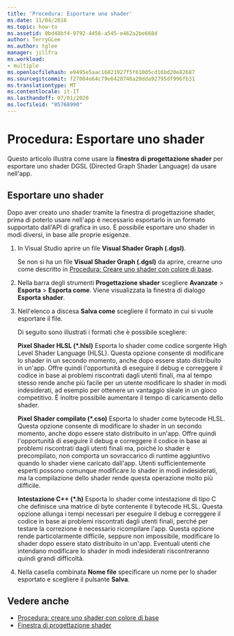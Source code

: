 ```yaml
---
title: 'Procedura: Esportare uno shader'
ms.date: 11/04/2016
ms.topic: how-to
ms.assetid: 0bd48bf4-9792-4456-a545-e462a2be668d
author: TerryGLee
ms.author: tglee
manager: jillfra
ms.workload:
- multiple
ms.openlocfilehash: e9495e5aac16821927f5f61005cd16bd20e82687
ms.sourcegitcommit: f27084e64c79e6428746a20dda92795df996fb31
ms.translationtype: MT
ms.contentlocale: it-IT
ms.lasthandoff: 07/01/2020
ms.locfileid: "85768990"
---
```

# <a name="how-to-export-a-shader"></a>Procedura: Esportare uno shader

Questo articolo illustra come usare la **finestra di progettazione shader** per esportare uno shader DGSL (Directed Graph Shader Language) da usare nell'app.

## <a name="export-a-shader"></a>Esportare uno shader

Dopo aver creato uno shader tramite la finestra di progettazione shader, prima di poterlo usare nell'app è necessario esportarlo in un formato supportato dall'API di grafica in uso. È possibile esportare uno shader in modi diversi, in base alle proprie esigenze.

1. In Visual Studio aprire un file **Visual Shader Graph (.dgsl)**.

     Se non si ha un file **Visual Shader Graph (.dgsl)** da aprire, crearne uno come descritto in [Procedura: Creare uno shader con colore di base](../designers/how-to-create-a-basic-color-shader.md).

2. Nella barra degli strumenti **Progettazione shader** scegliere **Avanzate** > **Esporta** > **Esporta come**. Viene visualizzata la finestra di dialogo **Esporta shader**.

3. Nell'elenco a discesa **Salva come** scegliere il formato in cui si vuole esportare il file.

     Di seguito sono illustrati i formati che è possibile scegliere:

     **Pixel Shader HLSL (\*.hlsl)** Esporta lo shader come codice sorgente High Level Shader Language (HLSL). Questa opzione consente di modificare lo shader in un secondo momento, anche dopo essere stato distribuito in un'app. Offre quindi l'opportunità di eseguire il debug e correggere il codice in base ai problemi riscontrati dagli utenti finali, ma al tempo stesso rende anche più facile per un utente modificare lo shader in modi indesiderati, ad esempio per ottenere un vantaggio sleale in un gioco competitivo. È inoltre possibile aumentare il tempo di caricamento dello shader.

     **Pixel Shader compilato (\*.cso)** Esporta lo shader come bytecode HLSL. Questa opzione consente di modificare lo shader in un secondo momento, anche dopo essere stato distribuito in un'app. Offre quindi l'opportunità di eseguire il debug e correggere il codice in base ai problemi riscontrati dagli utenti finali ma, poiché lo shader è precompilato, non comporta un sovraccarico di runtime aggiuntivo quando lo shader viene caricato dall'app. Utenti sufficientemente esperti possono comunque modificare lo shader in modi indesiderati, ma la compilazione dello shader rende questa operazione molto più difficile.

     **Intestazione C++ (\*.h)** Esporta lo shader come intestazione di tipo C che definisce una matrice di byte contenente il bytecode HLSL. Questa opzione allunga i tempi necessari per eseguire il debug e correggere il codice in base ai problemi riscontrati dagli utenti finali, perché per testare la correzione è necessario ricompilare l'app. Questa opzione rende particolarmente difficile, seppure non impossibile, modificare lo shader dopo essere stato distribuito in un'app. Eventuali utenti che intendano modificare lo shader in modi indesiderati riscontreranno quindi grandi difficoltà.

4. Nella casella combinata **Nome file** specificare un nome per lo shader esportato e scegliere il pulsante **Salva**.

## <a name="see-also"></a>Vedere anche

- [Procedura: creare uno shader con colore di base](../designers/how-to-create-a-basic-color-shader.md)
- [Finestra di progettazione shader](../designers/shader-designer.md)
